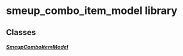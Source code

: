 


# smeup_combo_item_model library











## Classes

##### [SmeupComboItemModel](../smeup_models_widgets_smeup_combo_item_model/SmeupComboItemModel-class.md)



 















